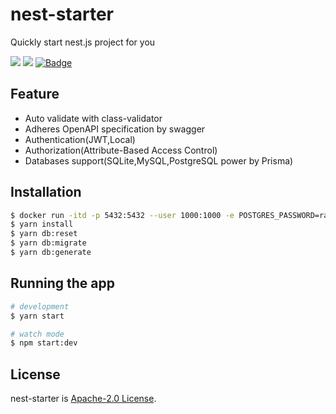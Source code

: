 
# nest-starter
Quickly start nest.js project for you

<p>
  <a href="https://circleci.com/gh/huangyanxiong01/nest-starter"><img src="https://img.shields.io/badge/License-Apache%202.0-brightgreen.svg"></a>
  <a href="https://github.com/huangyanxiong01/nest-starter/actions/workflows/test.yml"><img src="https://github.com/huangyanxiong01/nest-starter/actions/workflows/test.yml/badge.svg"></a>
  <a href="https://app.codecov.io/gh/huangyanxiong01/nest-starter"><img class="notice-badge" src="https://codecov.io/gh/huangyanxiong01/nest-starter/branch/main/graphs/badge.svg?branch=main" alt="Badge"></a>
</p>

## Feature
  - Auto validate with class-validator
  - Adheres OpenAPI specification by swagger
  - Authentication(JWT,Local)
  - Authorization(Attribute-Based Access Control)
  - Databases support(SQLite,MySQL,PostgreSQL power by Prisma)

## Installation


```bash
$ docker run -itd -p 5432:5432 --user 1000:1000 -e POSTGRES_PASSWORD=randompassword -v `pwd`/postgres/:/var/lib/postgresql/data --name postgres  postgres
$ yarn install
$ yarn db:reset
$ yarn db:migrate
$ yarn db:generate
```

## Running the app

```bash
# development
$ yarn start

# watch mode
$ npm start:dev

```

## License

nest-starter is [Apache-2.0 License](LICENSE).

